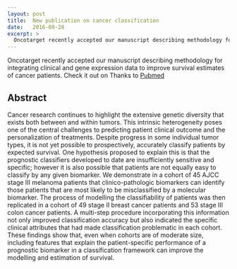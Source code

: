 ```yaml
---
layout: post
title:  New publication on cancer classification
date:   2016-09-28
excerpt: >
  Oncotarget recently accepted our manuscript describing methodology for integrating clinical and gene expression data to improve survival estimates of cancer patients. 
---
```


Oncotarget recently accepted our manuscript describing methodology for integrating clinical and gene expression data to improve survival estimates of cancer patients. Check it out on Thanks to <a href="https://www.ncbi.nlm.nih.gov/pubmed/27833072" target="_blank">Pubmed</a> 


## Abstract

Cancer research continues to highlight the extensive genetic diversity that exists both between and within tumors. This intrinsic heterogeneity poses one of the central challenges to predicting patient clinical outcome and the personalization of treatments. Despite progress in some individual tumor types, it is not yet possible to prospectively, accurately classify patients by expected survival. One hypothesis proposed to explain this is that the prognostic classifiers developed to date are insufficiently sensitive and specific; however it is also possible that patients are not equally easy to classify by any given biomarker. We demonstrate in a cohort of 45 AJCC stage III melanoma patients that clinico-pathologic biomarkers can identify those patients that are most likely to be misclassified by a molecular biomarker. The process of modelling the classifiability of patients was then replicated in a cohort of 49 stage II breast cancer patients and 53 stage III colon cancer patients. A multi-step procedure incorporating this information not only improved classification accuracy but also indicated the specific clinical attributes that had made classification problematic in each cohort. These findings show that, even when cohorts are of moderate size, including features that explain the patient-specific performance of a prognostic biomarker in a classification framework can improve the modelling and estimation of survival.

